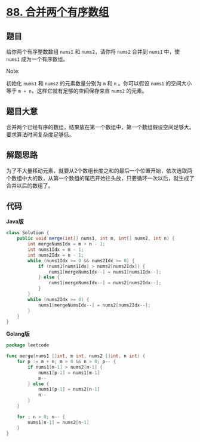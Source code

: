 # [88. 合并两个有序数组](https://leetcode-cn.com/problems/merge-sorted-array/)

## 题目

给你两个有序整数数组 `nums1` 和 `nums2`，请你将 `nums2` 合并到 `nums1` 中，使 `nums1` 成为一个有序数组。

Note:  

初始化 `nums1` 和 `nums2` 的元素数量分别为 `m` 和 `n` 。你可以假设 `nums1` 的空间大小等于 `m + n`，这样它就有足够的空间保存来自 `nums2` 的元素。



## 题目大意

合并两个已经有序的数组，结果放在第一个数组中，第一个数组假设空间足够大。要求算法时间复杂度足够低。

## 解题思路

为了不大量移动元素，就要从2个数组长度之和的最后一个位置开始，依次选取两个数组中大的数，从第一个数组的尾巴开始往头放，只要循环一次以后，就生成了合并以后的数组了。

## 代码

**Java版**

```java
class Solution {
    public void merge(int[] nums1, int m, int[] nums2, int n) {
        int mergeNumsIdx = m + n - 1;
        int nums1Idx = m - 1;
        int nums2Idx = n - 1;
        while (nums1Idx >= 0 && nums2Idx >= 0) {
            if (nums1[nums1Idx] > nums2[nums2Idx]) {
                nums1[mergeNumsIdx--] = nums1[nums1Idx--];
            } else {
                nums1[mergeNumsIdx--] = nums2[nums2Idx--];
            }
        }
        while (nums2Idx >= 0) {
            nums1[mergeNumsIdx--] = nums2[nums2Idx--];
        }
    }
}
```

**Golang版**

```go
package leetcode

func merge(nums1 []int, m int, nums2 []int, n int) {
	for p := m + n; m > 0 && n > 0; p-- {
		if nums1[m-1] > nums2[n-1] {
			nums1[p-1] = nums1[m-1]
			m--
		} else {
			nums1[p-1] = nums2[n-1]
			n--
		}
	}

	for ; n > 0; n-- {
		nums1[n-1] = nums2[n-1]
	}
}
```